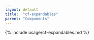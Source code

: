 ```yaml
---
layout: default
title:  "cf-expandables"
parent: "Components"
---
```


{% include usage/cf-expandables.md %}
